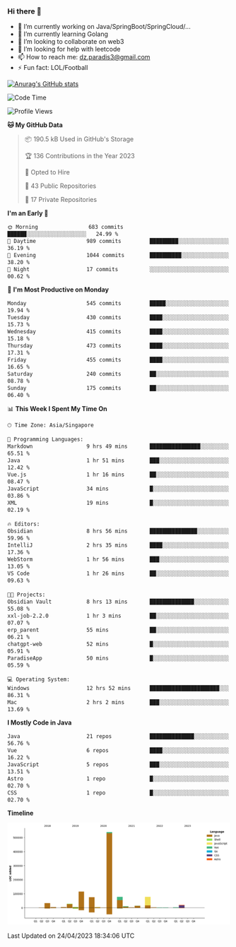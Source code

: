 ### Hi there 👋

- 🔭 I’m currently working on Java/SpringBoot/SpringCloud/...
- 🌱 I’m currently learning Golang
- 👯 I’m looking to collaborate on web3
- 🤔 I’m looking for help with leetcode
- 📫 How to reach me: dz.paradis3@gmail.com
- ⚡ Fun fact: LOL/Football

[![Anurag's GitHub stats](https://github-readme-stats.vercel.app/api?username=xiumu2017&show_icons=true&theme=radical)](https://github.com/anuraghazra/github-readme-stats)

<!--
**xiumu2017/xiumu2017** is a ✨ _special_ ✨ repository because its `README.md` (this file) appears on your GitHub profile.

Here are some ideas to get you started:

- 🔭 I’m currently working on ...
- 🌱 I’m currently learning ...
- 👯 I’m looking to collaborate on ...
- 🤔 I’m looking for help with ...
- 💬 Ask me about ...
- 📫 How to reach me: ...
- 😄 Pronouns: ...
- ⚡ Fun fact: ...
-->

<!--START_SECTION:waka-->
![Code Time](http://img.shields.io/badge/Code%20Time-1%2C357%20hrs%2012%20mins-blue)

![Profile Views](http://img.shields.io/badge/Profile%20Views-0-blue)

**🐱 My GitHub Data** 

> 📦 190.5 kB Used in GitHub's Storage 
 > 
> 🏆 136 Contributions in the Year 2023
 > 
> 💼 Opted to Hire
 > 
> 📜 43 Public Repositories 
 > 
> 🔑 17 Private Repositories 
 > 
**I'm an Early 🐤** 

```text
🌞 Morning                683 commits         ██████░░░░░░░░░░░░░░░░░░░   24.99 % 
🌆 Daytime                989 commits         █████████░░░░░░░░░░░░░░░░   36.19 % 
🌃 Evening                1044 commits        ██████████░░░░░░░░░░░░░░░   38.20 % 
🌙 Night                  17 commits          ░░░░░░░░░░░░░░░░░░░░░░░░░   00.62 % 
```
📅 **I'm Most Productive on Monday** 

```text
Monday                   545 commits         █████░░░░░░░░░░░░░░░░░░░░   19.94 % 
Tuesday                  430 commits         ████░░░░░░░░░░░░░░░░░░░░░   15.73 % 
Wednesday                415 commits         ████░░░░░░░░░░░░░░░░░░░░░   15.18 % 
Thursday                 473 commits         ████░░░░░░░░░░░░░░░░░░░░░   17.31 % 
Friday                   455 commits         ████░░░░░░░░░░░░░░░░░░░░░   16.65 % 
Saturday                 240 commits         ██░░░░░░░░░░░░░░░░░░░░░░░   08.78 % 
Sunday                   175 commits         ██░░░░░░░░░░░░░░░░░░░░░░░   06.40 % 
```


📊 **This Week I Spent My Time On** 

```text
🕑︎ Time Zone: Asia/Singapore

💬 Programming Languages: 
Markdown                 9 hrs 49 mins       ████████████████░░░░░░░░░   65.51 % 
Java                     1 hr 51 mins        ███░░░░░░░░░░░░░░░░░░░░░░   12.42 % 
Vue.js                   1 hr 16 mins        ██░░░░░░░░░░░░░░░░░░░░░░░   08.47 % 
JavaScript               34 mins             █░░░░░░░░░░░░░░░░░░░░░░░░   03.86 % 
XML                      19 mins             █░░░░░░░░░░░░░░░░░░░░░░░░   02.19 % 

🔥 Editors: 
Obsidian                 8 hrs 56 mins       ███████████████░░░░░░░░░░   59.96 % 
IntelliJ                 2 hrs 35 mins       ████░░░░░░░░░░░░░░░░░░░░░   17.36 % 
WebStorm                 1 hr 56 mins        ███░░░░░░░░░░░░░░░░░░░░░░   13.05 % 
VS Code                  1 hr 26 mins        ██░░░░░░░░░░░░░░░░░░░░░░░   09.63 % 

🐱‍💻 Projects: 
Obsidian Vault           8 hrs 13 mins       ██████████████░░░░░░░░░░░   55.08 % 
xxl-job-2.2.0            1 hr 3 mins         ██░░░░░░░░░░░░░░░░░░░░░░░   07.07 % 
erp_parent               55 mins             ██░░░░░░░░░░░░░░░░░░░░░░░   06.21 % 
chatgpt-web              52 mins             █░░░░░░░░░░░░░░░░░░░░░░░░   05.91 % 
ParadiseApp              50 mins             █░░░░░░░░░░░░░░░░░░░░░░░░   05.59 % 

💻 Operating System: 
Windows                  12 hrs 52 mins      ██████████████████████░░░   86.31 % 
Mac                      2 hrs 2 mins        ███░░░░░░░░░░░░░░░░░░░░░░   13.69 % 
```

**I Mostly Code in Java** 

```text
Java                     21 repos            ██████████████░░░░░░░░░░░   56.76 % 
Vue                      6 repos             ████░░░░░░░░░░░░░░░░░░░░░   16.22 % 
JavaScript               5 repos             ███░░░░░░░░░░░░░░░░░░░░░░   13.51 % 
Astro                    1 repo              █░░░░░░░░░░░░░░░░░░░░░░░░   02.70 % 
CSS                      1 repo              █░░░░░░░░░░░░░░░░░░░░░░░░   02.70 % 
```



**Timeline**

![Lines of Code chart](https://raw.githubusercontent.com/xiumu2017/xiumu2017/main/assets/bar_graph.png)


 Last Updated on 24/04/2023 18:34:06 UTC
<!--END_SECTION:waka-->
